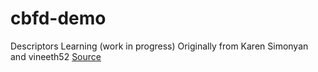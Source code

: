 # cbfd-demo
Descriptors Learning (work in progress)
Originally from Karen Simonyan and vineeth52
[Source](https://github.com/kevinlin311tw/desc_learn)
